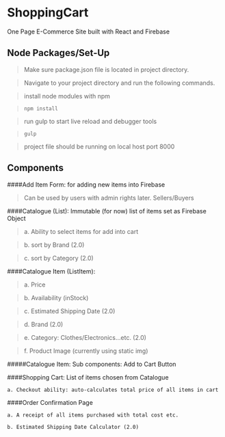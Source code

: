 # ShoppingCart

One Page E-Commerce Site built with React and Firebase

## Node Packages/Set-Up

> Make sure package.json file is located in project directory.

> Navigate to your project directory and run the following commands. 

> install node modules with npm

> `npm install`

> run gulp to start live reload and debugger tools

> `gulp`

> project file should be running on local host port 8000

## Components
####Add Item Form: for adding new items into Firebase
> Can be used by users with admin rights later. Sellers/Buyers

####Catalogue (List): Immutable (for now) list of items set as Firebase Object

> a. Ability to select items for add into cart
    
> b. sort by Brand (2.0)

> c. sort by Category (2.0)

####Catalogue Item (ListItem):

> a. Price

> b. Availability (inStock)
    
> c. Estimated Shipping Date (2.0)

> d. Brand (2.0)

> e. Category: Clothes/Electronics...etc. (2.0)

> f. Product Image (currently using static img)

#####Catalogue Item: Sub components: Add to Cart Button

####Shopping Cart: List of items chosen from Catalogue

    a. Checkout ability: auto-calculates total price of all items in cart
    
####Order Confirmation Page

    a. A receipt of all items purchased with total cost etc.
    
    b. Estimated Shipping Date Calculator (2.0)
